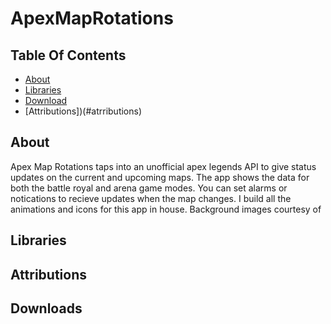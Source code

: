# ApexMapRotations
## Table Of Contents
* [About](#about)
* [Libraries](#libraries)
* [Download](#Download)
* [Attributions])(#atrributions)

## About
 Apex Map Rotations taps into an unofficial apex legends API to give status updates on the current and upcoming maps.
 The app shows the data for both the battle royal and arena game modes. You can set alarms or notications to recieve 
 updates when the map changes. I build all the animations and icons for this app in house. Background images courtesy of 





## Libraries




## Attributions





## Downloads
